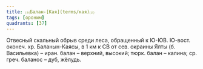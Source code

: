 ```yaml
---
title: ⒜Балан-[Кая](terms/кая)⒵
tags: [ороним]
quadrants: [З7]
---
```


Отвесный скальный обрыв среди леса, обращенный к Ю-ЮВ. Ю-вост. оконеч. хр.
Баланын-Каясы, в 1 км к СВ от сев. окраины Ялты (б. Васильевка) – иран. балан –
верхний, высокий; тюрк. балан – калина; ср. греч. баланос – дуб, жёлудь.
